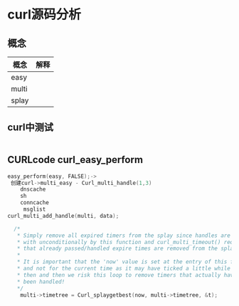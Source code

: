 # curl源码分析

## 概念

| 概念  | 解释 |
| ----- | ---- |
| easy  |      |
| multi |      |
| splay |      |

## curl中测试

```

```



## CURLcode curl_easy_perform

```c
easy_perform(easy, FALSE);->
 创建curl->multi_easy - Curl_multi_handle(1,3)
    dnscache
    sh
    conncache
	 msglist
curl_multi_add_handle(multi, data);
```

```c
  /*
   * Simply remove all expired timers from the splay since handles are dealt
   * with unconditionally by this function and curl_multi_timeout() requires
   * that already passed/handled expire times are removed from the splay.
   *
   * It is important that the 'now' value is set at the entry of this function
   * and not for the current time as it may have ticked a little while since
   * then and then we risk this loop to remove timers that actually have not
   * been handled!
   */
    multi->timetree = Curl_splaygetbest(now, multi->timetree, &t);
```

